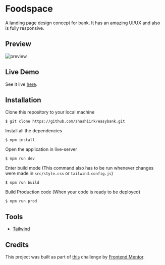 # Foodspace

A landing page design concept for bank. It has an amazing UI/UX and also is fully responsive.

## Preview

![preview](https://user-images.githubusercontent.com/48406108/118921732-4d4ab600-b956-11eb-980a-93825b2f3ef7.gif)

## Live Demo

See it live [here](https://shashiirk.github.io/easybank).

## Installation

Clone this repository to your local machine

```
$ git clone https://github.com/shashiirk/easybank.git
```

Install all the dependencies

```
$ npm install
```

Open the application in live-server

```
$ npm run dev
```

Enter build mode (This command also has to be run whenever changes were made in `src/style.css` or `tailwind.config.js`)

```
$ npm run build
```

Build Production code (When your code is ready to be deployed)

```
$ npm run prod
```

## Tools

- [Tailwind](https://tailwindcss.com)

## Credits

This project was built as part of [this](https://www.frontendmentor.io/challenges/easybank-landing-page-WaUhkoDN) challenge by [Frontend Mentor](https://frontendmentor.io).
